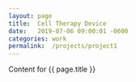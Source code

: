 ```yaml
---
layout: page
title:  Cell Therapy Device
date:   2019-07-06 09:00:01 -0600
categories: work
permalink:  /projects/project1
---
```

Content for {{ page.title }}